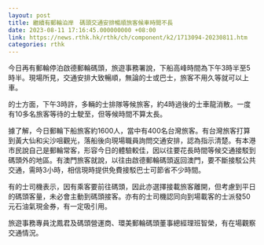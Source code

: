 ```yaml
---
layout: post
title: 繼續有郵輪泊岸　碼頭交通安排暢順旅客候車時間不長
date: 2023-08-11 17:16:45.000000000 +08:00
link: https://news.rthk.hk/rthk/ch/component/k2/1713094-20230811.htm
categories: rthk
---
```


今日再有郵輪停泊啟德郵輪碼頭，旅遊事務署說，下船高峰時間為下午3時半至5時半。現場所見，交通安排大致暢順，無論的士或巴士，旅客不用久等就可以上車。

的士方面，下午3時許，多輛的士排隊等候旅客，約4時過後的士車龍消散。一度有10多名旅客等待的士駛至，但等候時間不算太長。

據了解，今日郵輪下船旅客約1600人，當中有400名台灣旅客。有台灣旅客打算到黃大仙和尖沙咀觀光，落船後向現場職員詢問交通安排，認為指示清楚。有本港市民說自己是郵輪常客，形容今日的體驗較佳，因以往要花長時間等候交通接駁到碼頭外的地區。有澳門旅客就說，以往由啟德郵輪碼頭返回澳門，要不斷接駁公共交通，需時3小時，相信現時提供免費接駁巴士可節省不少時間。

有的士司機表示，因有乘客要前往碼頭，因此亦選擇接載旅客離開，但考慮到平日的碼頭客量，未必會主動到碼頭接客。亦有的士司機認同向到場載客的士派發50元石油氣現金券，有一定吸引用。

旅遊事務專員沈鳳君及碼頭營運商、環美郵輪碼頭董事總經理班智榮，有在場觀察交通情況。
